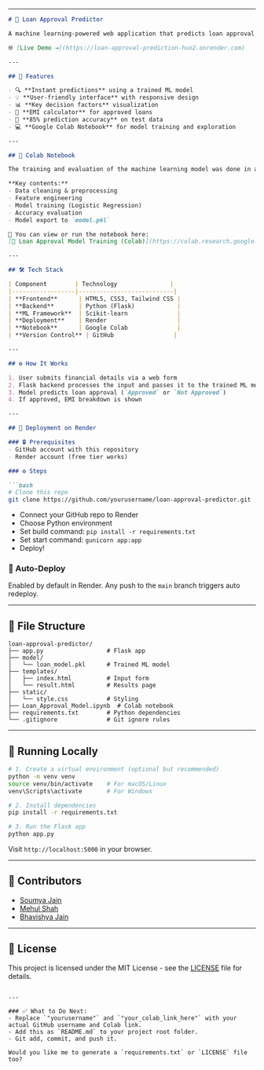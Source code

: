  

---

````markdown
# 🏦 Loan Approval Predictor

A machine learning-powered web application that predicts loan approval likelihood with **85% accuracy** based on user financial profiles. Built with Python (Flask), HTML/CSS, and deployed on Render.

🌐 [Live Demo →](https://loan-approval-prediction-huo2.onrender.com)

---

## 🚀 Features

- 🔍 **Instant predictions** using a trained ML model  
- 💡 **User-friendly interface** with responsive design  
- 📊 **Key decision factors** visualization  
- 🧮 **EMI calculator** for approved loans  
- 🎯 **85% prediction accuracy** on test data  
- 💻 **Google Colab Notebook** for model training and exploration  

---

## 🧠 Colab Notebook

The training and evaluation of the machine learning model was done in a **Google Colab notebook** for easy experimentation, reproducibility, and sharing.

**Key contents:**
- Data cleaning & preprocessing  
- Feature engineering  
- Model training (Logistic Regression)  
- Accuracy evaluation  
- Model export to `model.pkl`

📎 You can view or run the notebook here:  
[🔗 Loan Approval Model Training (Colab)](https://colab.research.google.com/drive/your_colab_link_here)

---

## 🛠️ Tech Stack

| Component        | Technology               |
|------------------|---------------------------|
| **Frontend**      | HTML5, CSS3, Tailwind CSS |
| **Backend**       | Python (Flask)            |
| **ML Framework**  | Scikit-learn              |
| **Deployment**    | Render                    |
| **Notebook**      | Google Colab              |
| **Version Control** | GitHub                 |

---

## ⚙️ How It Works

1. User submits financial details via a web form  
2. Flask backend processes the input and passes it to the trained ML model  
3. Model predicts loan approval (`Approved` or `Not Approved`)  
4. If approved, EMI breakdown is shown  

---

## 🚀 Deployment on Render

### 🔒 Prerequisites
- GitHub account with this repository
- Render account (free tier works)

### ⚙️ Steps

```bash
# Clone this repo
git clone https://github.com/yourusername/loan-approval-predictor.git
````

* Connect your GitHub repo to Render
* Choose Python environment
* Set build command: `pip install -r requirements.txt`
* Set start command: `gunicorn app:app`
* Deploy!

### 🔁 Auto-Deploy

Enabled by default in Render. Any push to the `main` branch triggers auto redeploy.

---

## 📁 File Structure

```
loan-approval-predictor/
├── app.py                  # Flask app
├── model/
│   └── loan_model.pkl      # Trained ML model
├── templates/
│   ├── index.html          # Input form
│   └── result.html         # Results page
├── static/
│   └── style.css           # Styling
├── Loan_Approval_Model.ipynb  # Colab notebook
├── requirements.txt        # Python dependencies
└── .gitignore              # Git ignore rules
```

---

## 🧪 Running Locally

```bash
# 1. Create a virtual environment (optional but recommended)
python -m venv venv
source venv/bin/activate    # For macOS/Linux
venv\Scripts\activate       # For Windows

# 2. Install dependencies
pip install -r requirements.txt

# 3. Run the Flask app
python app.py
```

Visit `http://localhost:5000` in your browser.

---

## 👥 Contributors

* [Soumya Jain](https://github.com/soumya-xy)
* [Mehul Shah](https://github.com/shahmehul2005)
* [Bhavishya Jain](https://github.com/Bhavishya011)

---

## 📜 License

This project is licensed under the MIT License - see the [LICENSE](LICENSE) file for details.

```

---

### ✅ What to Do Next:
- Replace `"yourusername"` and `"your_colab_link_here"` with your actual GitHub username and Colab link.
- Add this as `README.md` to your project root folder.
- Git add, commit, and push it.

Would you like me to generate a `requirements.txt` or `LICENSE` file too?
```
